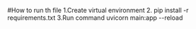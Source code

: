 #How to run th file
1.Create virtual environment
2. pip install -r requirements.txt
3.Run command uvicorn main:app --reload
